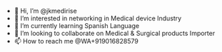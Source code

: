 - 👋 Hi, I’m @jkmedirise
- 👀 I’m interested in networking in Medical device Industry  
- 🌱 I’m currently learning Spanish Language
- 💞️ I’m looking to collaborate on Medical & Surgical products Importer
- 📫 How to reach me @WA+919016828579

<!---
jkmedirise/jkmedirise is a ✨ special ✨ repository because its `README.md` (this file) appears on your GitHub profile.
You can click the Preview link to take a look at your changes.
--->
